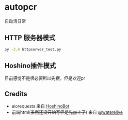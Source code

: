 # autopcr
自动清日常

## HTTP 服务器模式

```bash
py -3.8 httpserver_test.py
```

## Hoshino插件模式

目前感觉不是很必要所以先摆，但是欢迎pr

## Credits
- aiorequests 来自 [HoshinoBot](https://github.com/Ice-Cirno/HoshinoBot)
- 前端html(~~虽然还没开始写但是先加上了~~) 来自 [@waterellye](https://github.com/waterellye)
